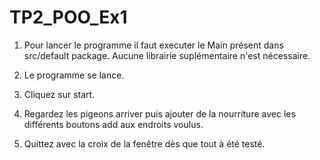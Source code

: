 # TP2_POO_Ex1


1. Pour lancer le programme il faut executer le Main présent dans src/default package. Aucune librairie suplémentaire n'est nécessaire.

2. Le programme se lance. 

3. Cliquez sur start.

4. Regardez les pigeons arriver puis ajouter de la nourriture avec les différents boutons add aux endroits voulus.

5. Quittez avec la croix de la fenêtre dès que tout à été testé.
